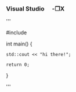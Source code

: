 ### Visual Studio  -❒X
'''

#include <iostream>
    
int main() {
    
    std::cout << "hi there!";
    
    return 0;
    
}
    
'''
